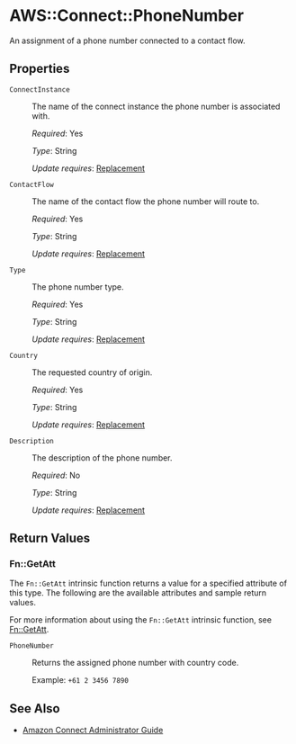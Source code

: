 # AWS::Connect::PhoneNumber

An assignment of a phone number connected to a contact flow.

## Properties

<dl>
<dt><span class="term"><code class="code">ConnectInstance</code></span></dt>
<dd>

<p>The name of the connect instance the phone number is associated with.
</p>

<p><em>Required</em>: Yes
</p>
<p><em>Type</em>: String
</p>
<p><em>Update requires</em>: <a href="https://docs.aws.amazon.com/AWSCloudFormation/latest/UserGuide/using-cfn-updating-stacks-update-behaviors.html#update-replacement">Replacement</a></p>
</dd>

<dt><span class="term"><code class="code">ContactFlow</code></span></dt>
<dd>

<p>The name of the contact flow the phone number will route to.
</p>

<p><em>Required</em>: Yes
</p>
<p><em>Type</em>: String
</p>
<p><em>Update requires</em>: <a href="https://docs.aws.amazon.com/AWSCloudFormation/latest/UserGuide/using-cfn-updating-stacks-update-behaviors.html#update-replacement">Replacement</a></p>
</dd>

<dt><span class="term"><code class="code">Type</code></span></dt>
<dd>

<p>The phone number type.
</p>

<p><em>Required</em>: Yes
</p>
<p><em>Type</em>: String
</p>
<p><em>Update requires</em>: <a href="https://docs.aws.amazon.com/AWSCloudFormation/latest/UserGuide/using-cfn-updating-stacks-update-behaviors.html#update-replacement">Replacement</a></p>
</dd>

<dt><span class="term"><code class="code">Country</code></span></dt>
<dd>

<p>The requested country of origin.
</p>

<p><em>Required</em>: Yes
</p>
<p><em>Type</em>: String
</p>
<p><em>Update requires</em>: <a href="https://docs.aws.amazon.com/AWSCloudFormation/latest/UserGuide/using-cfn-updating-stacks-update-behaviors.html#update-replacement">Replacement</a></p>
</dd>

<dt><span class="term"><code class="code">Description</code></span></dt>
<dd>

<p>The description of the phone number.
</p>

<p><em>Required</em>: No
</p>
<p><em>Type</em>: String
</p>
<p><em>Update requires</em>: <a href="https://docs.aws.amazon.com/AWSCloudFormation/latest/UserGuide/using-cfn-updating-stacks-update-behaviors.html#update-replacement">Replacement</a></p>
</dd>

</dl>


## Return Values

### Fn::GetAtt

<p>The <code class="code">Fn::GetAtt</code> intrinsic function returns a value for a specified attribute of this type. The following are the available attributes and sample return values.
</p>

<p>For more information about using the <code class="code">Fn::GetAtt</code> intrinsic function, see <a href="https://docs.aws.amazon.com/AWSCloudFormation/latest/UserGuide/intrinsic-function-reference-getatt.html">Fn::GetAtt</a>.
</p>

<dl>
<dt><span class="term"><code class="code">PhoneNumber</code></span></dt>
<dd>

<p>Returns the assigned phone number with country code.</p>

<p>Example: <code class="code">+61 2 3456 7890</code>

</p>

</dd>

</dl>


## See Also

* [Amazon Connect Administrator Guide](https://docs.aws.amazon.com/connect/latest/adminguide/what-is-amazon-connect.html)